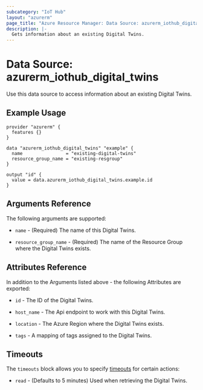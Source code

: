 ```yaml
---
subcategory: "IoT Hub"
layout: "azurerm"
page_title: "Azure Resource Manager: Data Source: azurerm_iothub_digital_twins"
description: |-
  Gets information about an existing Digital Twins.
---
```


# Data Source: azurerm_iothub_digital_twins

Use this data source to access information about an existing Digital Twins.

## Example Usage

```hcl
provider "azurerm" {
  features {}
}

data "azurerm_iothub_digital_twins" "example" {
  name                = "existing-digital-twins"
  resource_group_name = "existing-resgroup"
}

output "id" {
  value = data.azurerm_iothub_digital_twins.example.id
}
```

## Arguments Reference

The following arguments are supported:

* `name` - (Required) The name of this Digital Twins.

* `resource_group_name` - (Required) The name of the Resource Group where the Digital Twins exists.

## Attributes Reference

In addition to the Arguments listed above - the following Attributes are exported: 

* `id` - The ID of the Digital Twins.

* `host_name` - The Api endpoint to work with this Digital Twins.

* `location` - The Azure Region where the Digital Twins exists.

* `tags` - A mapping of tags assigned to the Digital Twins.

## Timeouts

The `timeouts` block allows you to specify [timeouts](https://www.terraform.io/docs/configuration/resources.html#timeouts) for certain actions:

* `read` - (Defaults to 5 minutes) Used when retrieving the Digital Twins.
